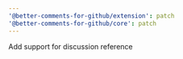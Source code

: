 ```yaml
---
'@better-comments-for-github/extension': patch
'@better-comments-for-github/core': patch
---
```


Add support for discussion reference

